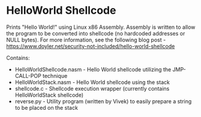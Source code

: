 # HelloWorld Shellcode
Prints "Hello World!" using Linux x86 Assembly. Assembly is written to allow the program to be converted into shellcode (no hardcoded addresses or NULL bytes).
For more information, see the following blog post - https://www.doyler.net/security-not-included/hello-world-shellcode

Contains:
* HelloWorldShellcode.nasm - Hello World shellcode utilizing the JMP-CALL-POP technique
* HelloWorldStack.nasm - Hello World shellcode using the stack
* shellcode.c - Shellcode execution wrapper (currently contains HelloWorldStack shellcode)
* reverse.py - Utility program (written by Vivek) to easily prepare a string to be placed on the stack